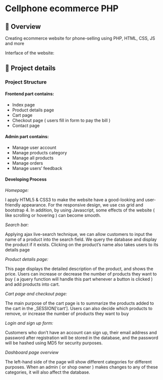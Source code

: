 
# Cellphone ecommerce PHP
## 📑 Overview
Creating ecommerce website for phone-selling using PHP, HTML, CSS, JS and more

Interface of the website:


## 🔎 Project details

### Project Structure
#### Frontend part contains:
+ Index page
+ Product details page
+ Cart page
+ Checkout page ( users fill in form to pay the bill )
+ Contact page
#### Admin part contains:
+ Manage user account
+ Manage products category
+ Manage all products
+ Manage orders
+ Manage users’ feedback


#### Developing Process
*Homepage:*

I apply HTML5 & CSS3 to make the website have a good-looking and user-friendly appearance. For the responsive design, we use css grid and bootstrap 4. In addition, by using Javascript, some effects of the website ( like scrolling or hovering ) can become smooth.


*Search bar:*

Applying ajax live-search technique, we can allow customers to input the name of a product into the search field. We query the database and display the product if it exists. Clicking on the product’s name also takes users to its details page

*Product details page:*

This page displays the detailed description of the product, and shows the price. Users can increase or decrease the number of products they want to buy ( a jquery function will handle this part whenever a button is clicked ) and add products into cart.

*Cart page and checkout page:*

The main purpose of the cart page is to summarize the products added to the cart in the _SESSION[‘cart’]. Users can also decide which products to remove, or increase the number of products they want to buy


*Login and sign up form:*

Customers who don’t have an account can sign up, their email address and password after registration will be stored in the database, and the password will be hashed using MD5 for security purposes.

*Dashboard page overview*

The left-hand side of the page will show different categories for different purposes. When an admin ( or shop owner ) makes changes to any of these categories, it will also affect the database.
